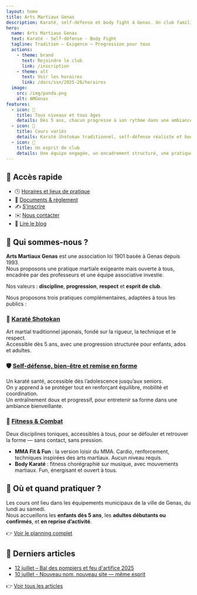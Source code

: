 ```yaml
---
layout: home
title: Arts Martiaux Genas
description: Karaté, self-défense et body fight à Genas. Un club familial et rigoureux, ouvert à tous.
hero:
  name: Arts Martiaux Genas
  text: Karaté · Self-défense · Body Fight
  tagline: Tradition – Exigence – Progression pour tous
  actions:
    - theme: brand
      text: Rejoindre le club
      link: /inscription
    - theme: alt
      text: Voir les horaires
      link: /docs/ssn/2025-26/horaires
  image:
    src: /img/panda.png
    alt: AMGenas
features:
  - icon: 🌱
    title: Tous niveaux et tous âges
    details: Dès 5 ans, chacun progresse à son rythme dans une ambiance bienveillante.
  - icon: 🥋
    title: Cours variés
    details: Karaté Shotokan traditionnel, self-défense réaliste et body fight dynamique.
  - icon: 🤝
    title: Un esprit de club
    details: Une équipe engagée, un encadrement structuré, une pratique accessible.
---
```


## 📌 Accès rapide

- 🕓 [Horaires et lieux de pratique](/docs/ssn/2025-26/horaires)
- 📄 [Documents & règlement](/docs/ssn/2025-26/)
- ✍️ [S’inscrire](/inscription)
- ✉️ [Nous contacter](mailto:info@artsmartiauxgenas.fr)  
- 📰 [Lire le blog](/blog)

## 🥇 Qui sommes-nous ?

**Arts Martiaux Genas** est une association loi 1901 basée à Genas depuis 1993.  
Nous proposons une pratique martiale exigeante mais ouverte à tous, encadrée par des professeurs et une équipe associative investie.

Nos valeurs : **discipline**, **progression**, **respect** et **esprit de club**.

Nous proposons trois pratiques complémentaires, adaptées à tous les publics :

### 🥋 [Karaté Shotokan](docs/ssn/2025-26/disciplines/karate-traditionnel)

Art martial traditionnel japonais, fondé sur la rigueur, la technique et le respect.  
Accessible dès 5 ans, avec une progression structurée pour enfants, ados et adultes.

### 🛡️ [Self-défense, bien-être et remise en forme](docs/ssn/2025-26/disciplines/self-defense)

Un karaté santé, accessible dès l’adolescence jusqu’aux seniors.  
On y apprend à se protéger tout en renforçant équilibre, mobilité et coordination.  
Un entraînement doux et progressif, pour entretenir sa forme dans une ambiance bienveillante.

### 💪 [Fitness & Combat](docs/ssn/2025-26/disciplines/fitness-combat)

Deux disciplines toniques, accessibles à tous, pour se défouler et retrouver la forme — sans contact, sans pression.

- **MMA Fit & Fun** : la version loisir du MMA. Cardio, renforcement, techniques inspirées des arts martiaux. Aucun niveau requis.
- **Body Karaté** : fitness chorégraphié sur musique, avec mouvements martiaux. Fun, énergisant et ouvert à tous.

## 📍 Où et quand pratiquer ?

Les cours ont lieu dans les équipements municipaux de la ville de Genas, du lundi au samedi.  
Nous accueillons les **enfants dès 5 ans**, les **adultes débutants ou confirmés**, et **en reprise d’activité**.

👉 [Voir le planning complet](/docs/ssn/2025-26/horaires)

## 📰 Derniers articles

- [12 juillet – Bal des pompiers et feu d'artifice 2025](/blog/2025-07-12-bal-pompiers)
- [10 juillet - Nouveau nom, nouveau site — même esprit](/blog/2025-07-10-nouveau-nom)

👉 [Voir tous les articles](/blog)
